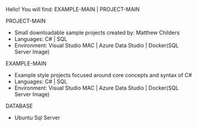 
Hello! You will find: EXAMPLE-MAIN | PROJECT-MAIN

PROJECT-MAIN
  - Small downloadable sample projects created by: Matthew Childers
  - Languages: C# | SQL
  - Environment: Visual Studio MAC | Azure Data Studio | Docker(SQL Server Image)

EXAMPLE-MAIN
  - Example style projects focused around core concepts and syntax of C#
  - Languages: C# | SQL
  - Environment: Visual Studio MAC | Azure Data Studio | Docker(SQL Server Image)

DATABASE
  - Ubuntu Sql Server
